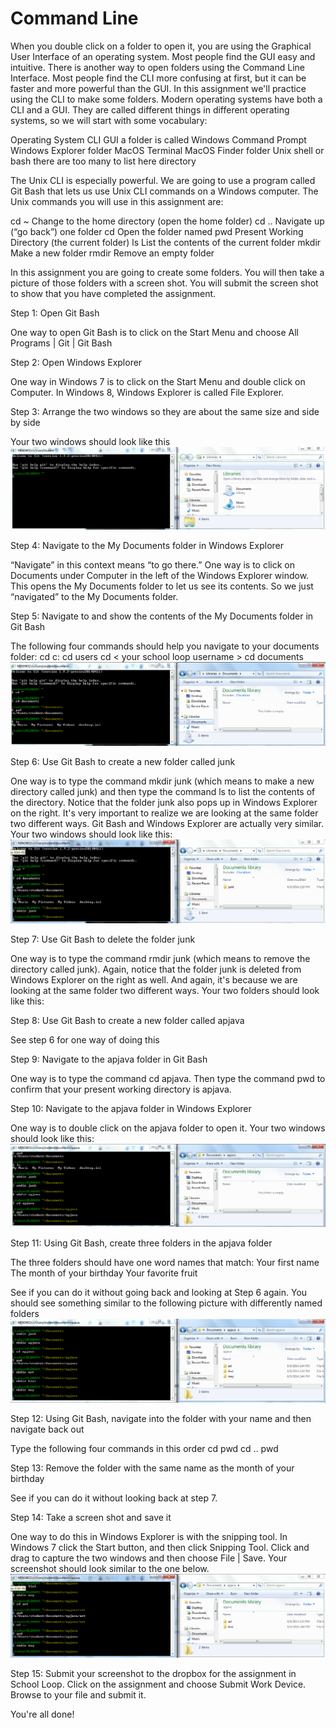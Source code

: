 Command Line
================

When you double click on a folder to open it, you are using the Graphical User Interface of an operating system. Most people find the GUI easy and intuitive. There is another way to open folders using the Command Line Interface. Most people find the CLI more confusing at first, but it can be faster and more powerful than the GUI. In this assignment we'll practice using the CLI to make some folders. Modern operating systems have both a CLI and a GUI. They are called different things in different operating systems, so we will start with some vocabulary:

Operating System	CLI					GUI							a folder is called
Windows				Command Prompt		Windows Explorer 				folder
MacOS				Terminal			MacOS Finder					folder
Unix 				shell or bash		there are too many to list here	directory

The Unix CLI is especially powerful. We are going to use a program called Git Bash that lets us use Unix CLI commands on a Windows computer. The Unix commands you will use in this assignment are:

cd ~					Change to the home directory (open the home folder)
cd ..					Navigate up (“go back”) one folder
cd <some folder>	Open the folder named <some folder>
pwd					Present Working Directory (the current folder)
ls						List the contents of the current folder 
mkdir					Make a new folder
rmdir					Remove an empty folder 

In this assignment you are going to create some folders. You will then take a picture of those folders with a screen shot. You will submit the screen shot to show that you have completed the assignment. 

Step 1: Open Git Bash

One way to open Git Bash is to click on the Start Menu and choose All Programs | Git | Git Bash

Step 2: Open Windows Explorer

One way in Windows 7 is to click on the Start Menu and double click on Computer. In Windows 8, Windows Explorer is called File Explorer.

Step 3: Arrange the two windows so they are about the same size and side by side

Your two windows should look like this  
![Image 1](/images/CLI1.png)

Step 4: Navigate to the My Documents folder in Windows Explorer

“Navigate” in this context means “to go there.” One way is to click on Documents under Computer in the left of the Windows Explorer window. This opens the My Documents folder to let us see its contents. So we just “navigated” to the My Documents folder.

Step 5: Navigate to and show the contents of the My Documents folder in Git Bash

The following four commands should help you navigate to your documents folder:
cd c:
cd users
cd < your school loop username >
cd documents  
![Image 2](/images/CLI2.png)

Step 6: Use Git Bash to create a new folder called junk

One way is to type the command mkdir junk (which means to make a new directory called junk) and then type the command ls to list the contents of the directory. Notice that the folder junk also pops up in Windows Explorer on the right. It's very important to realize we are looking at the same folder two different ways. Git Bash and Windows Explorer are actually very similar. Your two windows should look like this:  
![Image 3](/images/CLI3.png)

Step 7: Use Git Bash to delete the folder  junk

One way is to type the command rmdir junk (which means to remove the directory called junk). Again, notice that the folder junk is deleted from Windows Explorer on the right as well. And again, it's because we are looking at the same folder two different ways.  Your two folders should look like this:


Step 8: Use Git Bash to create a new folder called apjava

See step 6 for one way of doing this

Step 9: Navigate to the apjava folder in Git Bash

One way is to type the command cd apjava. Then type the command pwd to confirm that your present working directory is apjava.

Step 10: Navigate to the apjava folder in Windows Explorer

One way is to double click on the apjava folder to open it. Your two windows should look like this:  
![Image 4](/images/CLI4.png)

Step 11: Using Git Bash, create three folders in the apjava folder

The three folders should have one word names that match:
Your first name
The month of your birthday
Your favorite fruit

See if you can do it without going back and looking at Step 6 again. You should see something similar to the following picture with differently named folders  
![Image 5](/images/CLI5.png)

Step 12: Using Git Bash, navigate into the folder with your name and then navigate back out

Type the following four commands in this order
cd <your first name>
pwd
cd ..
pwd

Step 13: Remove the folder with the same name as the month of your birthday

See if you can do it without looking back at step 7.

Step 14: Take a screen shot and save it

One way to do this in Windows Explorer is with the snipping tool. In Windows 7 click the Start button, and then click Snipping Tool. Click and drag to capture the two windows and then choose File | Save. Your screenshot should look similar to the one below.  
![Image 6](/images/CLI6.png)

Step 15: Submit your screenshot to the dropbox for the assignment in School Loop. Click on the assignment and choose Submit Work Device. Browse to your file and submit it.

You're all done!